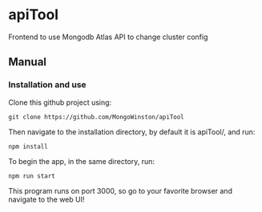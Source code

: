 # apiTool
Frontend to use Mongodb Atlas API to change cluster config

## Manual

### Installation and use

Clone this github project using:
```
git clone https://github.com/MongoWinston/apiTool
```

Then navigate to the installation directory, by default it is apiTool/,
and run:
```
npm install
```

To begin the app, in the same directory, run:
```
npm run start
```

This program runs on port 3000, so go to your favorite browser and navigate to the web UI!



